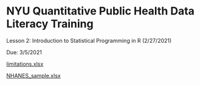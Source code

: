 # NYU Quantitative Public Health Data Literacy Training
Lesson 2: Introduction to Statistical Programming in R (2/27/2021)

Due: 3/5/2021

[limitations.xlsx](https://docs.google.com/spreadsheets/d/1bJMXisBa0M26v8LLnL1hbbl0Z4NjKfGd/edit?usp=sharing&ouid=114018737646329816311&rtpof=true&sd=true)

[NHANES_sample.xlsx](https://docs.google.com/spreadsheets/d/1CA3l-QzsP_5ahkaUv63ciWffGqFyM3Xd/edit?usp=sharing&ouid=114018737646329816311&rtpof=true&sd=true)
